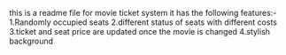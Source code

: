 this is a readme file for movie ticket system 
it has the following features:-
   1.Randomly occupied seats
   2.different status of seats with different costs 
   3.ticket and seat price are updated once the movie is changed
   4.stylish background 